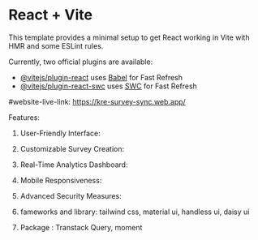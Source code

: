 # React + Vite

This template provides a minimal setup to get React working in Vite with HMR and some ESLint rules.

Currently, two official plugins are available:

- [@vitejs/plugin-react](https://github.com/vitejs/vite-plugin-react/blob/main/packages/plugin-react/README.md) uses [Babel](https://babeljs.io/) for Fast Refresh
- [@vitejs/plugin-react-swc](https://github.com/vitejs/vite-plugin-react-swc) uses [SWC](https://swc.rs/) for Fast Refresh

#website-live-link: https://kre-survey-sync.web.app/


Features:

1. User-Friendly Interface:

2. Customizable Survey Creation:

3. Real-Time Analytics Dashboard:

4. Mobile Responsiveness:

5. Advanced Security Measures:

6. fameworks and library: tailwind css, material ui, handless ui, daisy ui 

7. Package : Transtack Query, moment